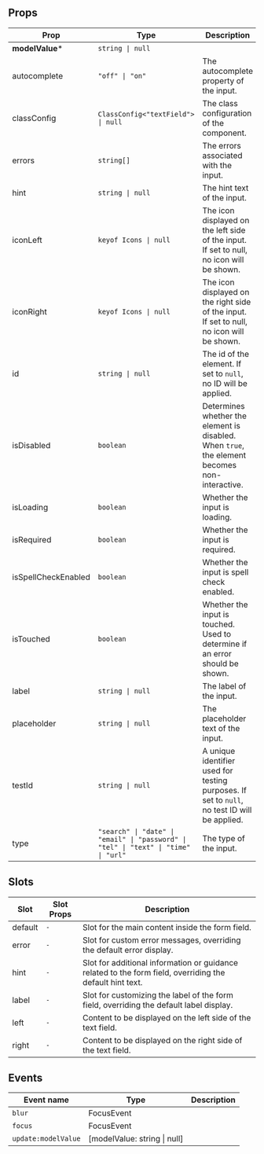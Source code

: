<!-- This file is automatically generated, do not edit manually. -->

## Props

| Prop | Type | Description | Default |
| ---- | ---- | ----------- | ------- |
| **modelValue*** | `string \| null` |  |  |
| autocomplete | `"off" \| "on"` | The autocomplete property of the input. |  |
| classConfig | `ClassConfig<"textField"> \| null` | The class configuration of the component. |  |
| errors | `string[]` | The errors associated with the input. |  |
| hint | `string \| null` | The hint text of the input. |  |
| iconLeft | `keyof Icons \| null` | The icon displayed on the left side of the input. If set to null, no icon will be shown. |  |
| iconRight | `keyof Icons \| null` | The icon displayed on the right side of the input. If set to null, no icon will be shown. |  |
| id | `string \| null` | The id of the element. If set to `null`, no ID will be applied. |  |
| isDisabled | `boolean` | Determines whether the element is disabled. When `true`, the element becomes non-interactive. |  |
| isLoading | `boolean` | Whether the input is loading. |  |
| isRequired | `boolean` | Whether the input is required. |  |
| isSpellCheckEnabled | `boolean` | Whether the input is spell check enabled. |  |
| isTouched | `boolean` | Whether the input is touched. Used to determine if an error should be shown. |  |
| label | `string \| null` | The label of the input. |  |
| placeholder | `string \| null` | The placeholder text of the input. |  |
| testId | `string \| null` | A unique identifier used for testing purposes. If set to `null`, no test ID will be applied. |  |
| type | `"search" \| "date" \| "email" \| "password" \| "tel" \| "text" \| "time" \| "url"` | The type of the input. |  |


## Slots

| Slot | Slot Props | Description |
| --------- | ---- | ----------- |
| default | `-` | Slot for the main content inside the form field. |
| error | `-` | Slot for custom error messages, overriding the default error display. |
| hint | `-` | Slot for additional information or guidance related to the form field, overriding the default hint text. |
| label | `-` | Slot for customizing the label of the form field, overriding the default label display. |
| left | `-` | Content to be displayed on the left side of the text field. |
| right | `-` | Content to be displayed on the right side of the text field. |


## Events

| Event name | Type | Description |
| ---------- | ---- | ----------- |
| `blur` | FocusEvent |  |
| `focus` | FocusEvent |  |
| `update:modelValue` | [modelValue: string \| null] |  |

